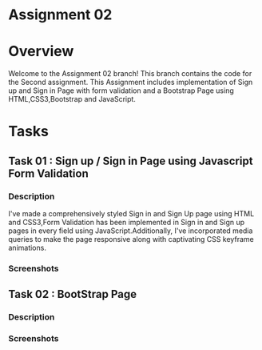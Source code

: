 # Assignment 02
# Overview

Welcome to the Assignment 02 branch! This branch contains the code for the Second assignment. This Assignment includes implementation of Sign up and Sign in Page with form validation and a Bootstrap Page using HTML,CSS3,Bootstrap and JavaScript.

# Tasks
## Task 01 : Sign up / Sign in Page using Javascript Form Validation
### Description
I've made a comprehensively styled Sign in and Sign Up page using HTML and CSS3,Form Validation has been implemented in Sign in and Sign up pages in every field using JavaScript.Additionally, I've incorporated media queries to make the page responsive along with captivating CSS keyframe animations.

### Screenshots




## Task 02 : BootStrap Page
### Description


### Screenshots




